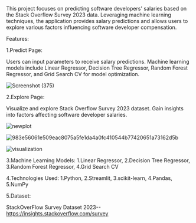 
This project focuses on predicting software developers' salaries based on the Stack Overflow Survey 2023 data. Leveraging machine learning techniques, the application provides salary predictions and allows users to explore various factors influencing software developer compensation.

Features:


1.Predict Page:

Users can input parameters to receive salary predictions.
Machine learning models include Linear Regressor, Decision Tree Regressor, Random Forest Regressor, and Grid Search CV for model optimization.

![Screenshot (375)](https://github.com/Rohit2cse/Software_Developer_Salary_Prediction/assets/106802013/295e3dc2-e1ce-4899-8b9d-aedabede0822)

2.Explore Page:

Visualize and explore Stack Overflow Survey 2023 dataset.
Gain insights into factors affecting software developer salaries.

![newplot](https://github.com/Rohit2cse/Software_Developer_Salary_Prediction/assets/106802013/aa807ac8-b664-4ca8-99a5-acbd20fcf770)

![983e56061e509eac8075a5fe1da4a0fc410544b77420651a73162d5b](https://github.com/Rohit2cse/Software_Developer_Salary_Prediction/assets/106802013/04e12fb0-eba3-4cbf-af70-8e329018a580)

![visualization](https://github.com/Rohit2cse/Software_Developer_Salary_Prediction/assets/106802013/dc24802e-0e99-4ada-8095-f6f1a162ae79)

3.Machine Learning Models:
 1.Linear Regressor,
 2.Decision Tree Regressor,
 3.Random Forest Regressor,
 4.Grid Search CV

4.Technologies Used:
1.Python,
2.Streamlit,
3.scikit-learn,
4.Pandas,
5.NumPy

5.Dataset:

StackOverFlow Survey Dataset 2023--https://insights.stackoverflow.com/survey
